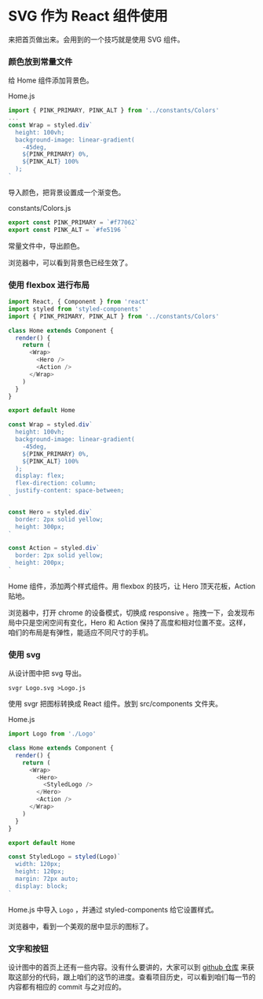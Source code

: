 # SVG 作为 React 组件使用

来把首页做出来。会用到的一个技巧就是使用 SVG 组件。

### 颜色放到常量文件

给 Home 组件添加背景色。

Home.js

```js
import { PINK_PRIMARY, PINK_ALT } from '../constants/Colors'
...
const Wrap = styled.div`
  height: 100vh;
  background-image: linear-gradient(
    -45deg,
    ${PINK_PRIMARY} 0%,
    ${PINK_ALT} 100%
  );
`
```

导入颜色，把背景设置成一个渐变色。

constants/Colors.js

```js
export const PINK_PRIMARY = `#f77062`
export const PINK_ALT = `#fe5196 `
```

常量文件中，导出颜色。

浏览器中，可以看到背景色已经生效了。

### 使用 flexbox 进行布局

```js
import React, { Component } from 'react'
import styled from 'styled-components'
import { PINK_PRIMARY, PINK_ALT } from '../constants/Colors'

class Home extends Component {
  render() {
    return (
      <Wrap>
        <Hero />
        <Action />
      </Wrap>
    )
  }
}

export default Home

const Wrap = styled.div`
  height: 100vh;
  background-image: linear-gradient(
    -45deg,
    ${PINK_PRIMARY} 0%,
    ${PINK_ALT} 100%
  );
  display: flex;
  flex-direction: column;
  justify-content: space-between;
`

const Hero = styled.div`
  border: 2px solid yellow;
  height: 300px;
`

const Action = styled.div`
  border: 2px solid yellow;
  height: 200px;
`
```

Home 组件，添加两个样式组件。用 flexbox 的技巧，让 Hero 顶天花板，Action 贴地。

浏览器中，打开 chrome 的设备模式，切换成 responsive 。拖拽一下，会发现布局中只是空闲空间有变化，Hero 和 Action 保持了高度和相对位置不变。这样，咱们的布局是有弹性，能适应不同尺寸的手机。

### 使用 svg

从设计图中把 svg 导出。

```
svgr Logo.svg >Logo.js
```

使用 svgr 把图标转换成 React 组件。放到 src/components 文件夹。

Home.js

```js
import Logo from './Logo'

class Home extends Component {
  render() {
    return (
      <Wrap>
        <Hero>
          <StyledLogo />
        </Hero>
        <Action />
      </Wrap>
    )
  }
}

export default Home

const StyledLogo = styled(Logo)`
  width: 120px;
  height: 120px;
  margin: 72px auto;
  display: block;
`
```

Home.js 中导入 `Logo` ，并通过 styled-components 给它设置样式。

浏览器中，看到一个美观的居中显示的图标了。

### 文字和按钮

设计图中的首页上还有一些内容。没有什么要讲的，大家可以到 [github 仓库](https://github.com/haoqicat/yummy-v2) 来获取这部分的代码，跟上咱们的这节的进度。查看项目历史，可以看到咱们每一节的内容都有相应的 commit 与之对应的。
